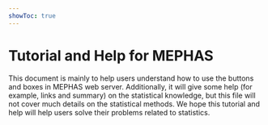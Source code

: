 ```yaml
---
showToc: true
---
```


# Tutorial and Help for MEPHAS

This document is mainly to help users understand how to use the buttons and boxes in MEPHAS web server.
Additionally, it will give some help (for example, links and summary) on the statistical knowledge, but this file will not cover much details on the statistical methods.
We hope this tutorial and help will help users solve their problems related to statistics. 